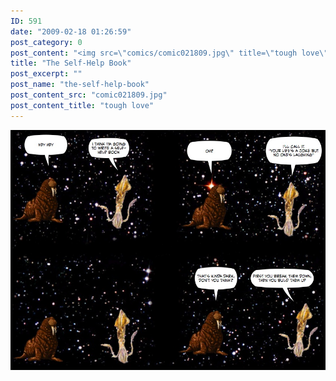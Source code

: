 ```yaml
---
ID: 591
date: "2009-02-18 01:26:59"
post_category: 0
post_content: "<img src=\"comics/comic021809.jpg\" title=\"tough love\" />"
title: "The Self-Help Book"
post_excerpt: ""
post_name: "the-self-help-book"
post_content_src: "comic021809.jpg"
post_content_title: "tough love"
---
```



[![tough love](/comics-hi-res/comic021809.jpg)](/comics-hi-res/comic021809.jpg)
